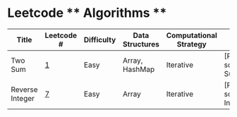 # Leetcode ** Algorithms **

| Title                                                  | Leetcode #                                                                                  | Difficulty | Data Structures                    | Computational Strategy            | Solution                                                                                                                                                 |
| ------------------------------------------------------- | ------------------------------------------------------------------------------------------- | ---------- | ----------------------------------- | ------------------------------------- |---------------------------------------------------------------------------------------------------------------------------------------------------------|
| Two Sum                                                 | [1](https://leetcode.com/problems/two-sum)                                                  | Easy       | Array, HashMap                     | Iterative                         | [Python](Python-solutions/Two Sum/twoSum.py)
| Reverse Integer                                      | [7](https://leetcode.com/problems/reverse-integer)                                       | Easy       | Array                       | Iterative                         | [Python](Python-solutions/Reverse Integer/reveserInt.py)
